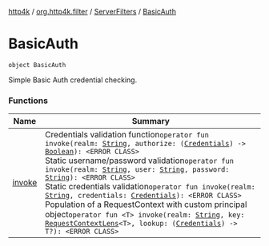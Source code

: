 [http4k](../../../index.md) / [org.http4k.filter](../../index.md) / [ServerFilters](../index.md) / [BasicAuth](./index.md)

# BasicAuth

`object BasicAuth`

Simple Basic Auth credential checking.

### Functions

| Name | Summary |
|---|---|
| [invoke](invoke.md) | Credentials validation function`operator fun invoke(realm: `[`String`](https://kotlinlang.org/api/latest/jvm/stdlib/kotlin/-string/index.html)`, authorize: (`[`Credentials`](../../../org.http4k.core/-credentials/index.md)`) -> `[`Boolean`](https://kotlinlang.org/api/latest/jvm/stdlib/kotlin/-boolean/index.html)`): <ERROR CLASS>`<br>Static username/password validation`operator fun invoke(realm: `[`String`](https://kotlinlang.org/api/latest/jvm/stdlib/kotlin/-string/index.html)`, user: `[`String`](https://kotlinlang.org/api/latest/jvm/stdlib/kotlin/-string/index.html)`, password: `[`String`](https://kotlinlang.org/api/latest/jvm/stdlib/kotlin/-string/index.html)`): <ERROR CLASS>`<br>Static credentials validation`operator fun invoke(realm: `[`String`](https://kotlinlang.org/api/latest/jvm/stdlib/kotlin/-string/index.html)`, credentials: `[`Credentials`](../../../org.http4k.core/-credentials/index.md)`): <ERROR CLASS>`<br>Population of a RequestContext with custom principal object`operator fun <T> invoke(realm: `[`String`](https://kotlinlang.org/api/latest/jvm/stdlib/kotlin/-string/index.html)`, key: `[`RequestContextLens`](../../../org.http4k.lens/-request-context-lens.md)`<T>, lookup: (`[`Credentials`](../../../org.http4k.core/-credentials/index.md)`) -> T?): <ERROR CLASS>` |
